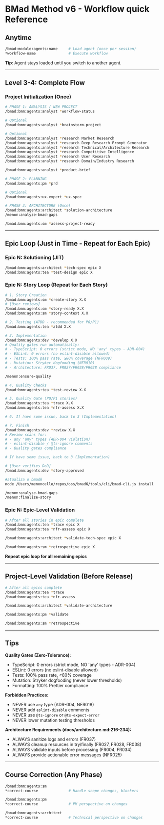 # BMad Method v6 - Workflow quick Reference

## Anytime

```bash
/bmad:module:agents:name     # Load agent (once per session)
*workflow-name               # Execute workflow
```

**Tip**: Agent stays loaded until you switch to another agent.

---

## Level 3-4: Complete Flow

### Project Initialization (Once)

```bash
# PHASE 1: ANALYSIS / NEW PROJECT
/bmad:bmm:agents:analyst *workflow-status

# Optional
/bmad:bmm:agents:analyst *brainstorm-project

# Optional
/bmad:bmm:agents:analyst *research Market Research
/bmad:bmm:agents:analyst *research Deep Research Prompt Generator
/bmad:bmm:agents:analyst *research Technical/Architecture Research
/bmad:bmm:agents:analyst *research Competitive Intelligence
/bmad:bmm:agents:analyst *research User Research
/bmad:bmm:agents:analyst *research Domain/Industry Research

/bmad:bmm:agents:analyst *product-brief

# PHASE 2: PLANNING
/bmad:bmm:agents:pm *prd

# Optional
/bmad:bmm:agents:ux-expert *ux-spec

# PHASE 3: ARCHITECTURE (Once)
/bmad:bmm:agents:architect *solution-architecture
/menon:analyze-bmad-gaps

/bmad:bmm:agents:sm *assess-project-ready
```

---

## Epic Loop (Just in Time - Repeat for Each Epic)

### Epic N: Solutioning (JIT)

```bash
/bmad:bmm:agents:architect *tech-spec epic X
/bmad:bmm:agents:tea *test-design epic X
```

### Epic N: Story Loop (Repeat for Each Story)

```bash
# 1. Story Creation
/bmad:bmm:agents:sm *create-story X.X
# [User reviews]
/bmad:bmm:agents:sm *story-ready X.X
/bmad:bmm:agents:sm *story-context X.X

# 2. Testing (ATDD - recommended for P0/P1)
/bmad:bmm:agents:tea *atdd X.X

# 3. Implementation
/bmad:bmm:agents:dev *develop X.X
# Quality gates run automatically:
# - TypeScript: 0 errors (strict mode, NO 'any' types - ADR-004)
# - ESLint: 0 errors (no eslint-disable allowed)
# - Tests: 100% pass rate, ≥80% coverage (NFR009)
# - Mutation: Stryker dogfooding (NFR010)
# - Architecture: FR037, FR027/FR028/FR038 compliance

/menon:ensure-quality

# 4. Quality Checks
/bmad:bmm:agents:tea *test-review X.X

# 5. Quality Gate (P0/P1 stories)
/bmad:bmm:agents:tea *trace X.X
/bmad:bmm:agents:tea *nfr-assess X.X

# 6. If have some issue, back to 3 (Implementation)

# 7. Finish
/bmad:bmm:agents:dev *review X.X
# Review scans for:
# - any 'any' types (ADR-004 violation)
# - eslint-disable / @ts-ignore comments
# - Quality gates compliance

# If have some issue, back to 3 (Implementation)

# [User verifies DoD]
/bmad:bmm:agents:dev *story-approved

#atualiza o bmad6
node /Users/menoncello/repos/oss/bmad6/tools/cli/bmad-cli.js install

/menon:analyze-bmad-gaps
/menon:finalize-story
```

### Epic N: Epic-Level Validation

```bash
# After all stories in epic complete
/bmad:bmm:agents:tea *trace epic X
/bmad:bmm:agents:tea *nfr-assess epic X

/bmad:bmm:agents:architect *validate-tech-spec epic X

/bmad:bmm:agents:sm *retrospective epic X
```

**Repeat epic loop for all remaining epics**

---

## Project-Level Validation (Before Release)

```bash
# After all epics complete
/bmad:bmm:agents:tea *trace
/bmad:bmm:agents:tea *nfr-assess

/bmad:bmm:agents:architect *validate-architecture

/bmad:bmm:agents:pm *validate

/bmad:bmm:agents:sm *retrospective
```

---

## Tips

**Quality Gates (Zero-Tolerance):**

- TypeScript: 0 errors (strict mode, NO 'any' types - ADR-004)
- ESLint: 0 errors (no eslint-disable allowed)
- Tests: 100% pass rate, ≥80% coverage
- Mutation: Stryker dogfooding (never lower thresholds)
- Formatting: 100% Prettier compliance

**Forbidden Practices:**

- NEVER use `any` type (ADR-004, NFR018)
- NEVER add `eslint-disable` comments
- NEVER use `@ts-ignore` or `@ts-expect-error`
- NEVER lower mutation testing thresholds

**Architecture Requirements (docs/architecture.md:216-234):**

- ALWAYS sanitize logs and errors (FR037)
- ALWAYS cleanup resources in try/finally (FR027, FR028, FR038)
- ALWAYS validate inputs before processing (FR004, FR034)
- ALWAYS provide actionable error messages (NFR025)

---

## Course Correction (Any Phase)

```bash
/bmad:bmm:agents:sm
*correct-course              # Handle scope changes, blockers

/bmad:bmm:agents:pm
*correct-course              # PM perspective on changes

/bmad:bmm:agents:architect
*correct-course              # Technical perspective on changes
```
